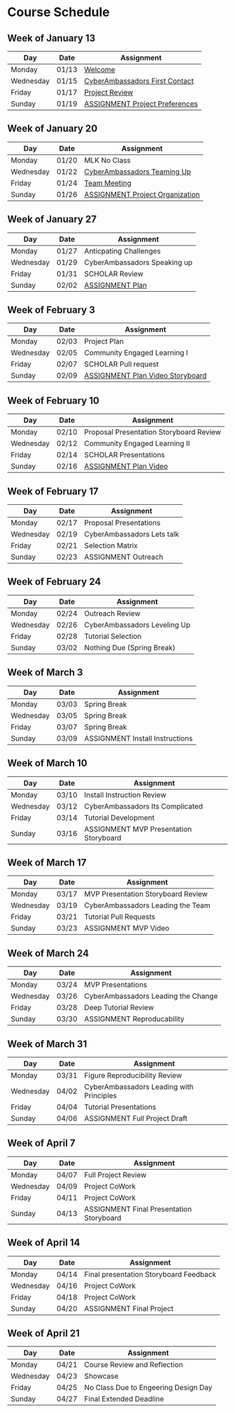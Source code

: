 # Course Schedule  


## Week of January 13

| Day | Date | Assignment |
|------|---------|------------|
| Monday | 01/13 |  [Welcome](0113-Welcome) |
| Wednesday | 01/15 |  [CyberAmbassadors First Contact](0115-CyberAmbassadors_First_Contact) |
| Friday | 01/17 |  [Project Review](0117-Project_Review) |
| Sunday | 01/19 |  [ASSIGNMENT Project Preferences](0119-ASSIGNMENT_Project_Preferences) |

## Week of January 20

| Day | Date | Assignment |
|------|---------|------------|
| Monday | 01/20 | MLK No Class |
| Wednesday | 01/22 |  [CyberAmbassadors Teaming Up](0122-CyberAmbassadors_Teaming_Up) |
| Friday | 01/24 |  [Team Meeting](0124-Team_Meeting) |
| Sunday | 01/26 |  [ASSIGNMENT Project Organization](0126-ASSIGNMENT_Project_Organization) |

## Week of January 27

| Day | Date | Assignment |
|------|---------|------------|
| Monday | 01/27 | Anticpating Challenges |
| Wednesday | 01/29 | CyberAmbassadors Speaking up |
| Friday | 01/31 | SCHOLAR Review |
| Sunday | 02/02 |  [ASSIGNMENT Plan](0202-ASSIGNMENT_Plan) |

## Week of February 3

| Day | Date | Assignment |
|------|---------|------------|
| Monday | 02/03 | Project Plan |
| Wednesday | 02/05 | Community Engaged Learning I |
| Friday | 02/07 | SCHOLAR Pull request |
| Sunday | 02/09 |  [ASSIGNMENT Plan Video Storyboard](0209-ASSIGNMENT_Plan_Video_Storyboard) |

## Week of February 10

| Day | Date | Assignment |
|------|---------|------------|
| Monday | 02/10 | Proposal Presentation Storyboard Review |
| Wednesday | 02/12 | Community Engaged Learning II |
| Friday | 02/14 | SCHOLAR Presentations |
| Sunday | 02/16 |  [ASSIGNMENT Plan Video](0216-ASSIGNMENT_Plan_Video) |

## Week of February 17

| Day | Date | Assignment |
|------|---------|------------|
| Monday | 02/17 | Proposal Presentations |
| Wednesday | 02/19 | CyberAmbassadors Lets talk |
| Friday | 02/21 | Selection Matrix |
| Sunday | 02/23 | ASSIGNMENT Outreach |

## Week of February 24

| Day | Date | Assignment |
|------|---------|------------|
| Monday | 02/24 | Outreach Review |
| Wednesday | 02/26 | CyberAmbassadors Leveling Up |
| Friday | 02/28 | Tutorial Selection |
| Sunday | 03/02 | Nothing Due (Spring Break) |

## Week of March 3

| Day | Date | Assignment |
|------|---------|------------|
| Monday | 03/03 | Spring Break |
| Wednesday | 03/05 | Spring Break |
| Friday | 03/07 | Spring Break |
| Sunday | 03/09 | ASSIGNMENT Install Instructions |

## Week of March 10

| Day | Date | Assignment |
|------|---------|------------|
| Monday | 03/10 | Install Instruction Review |
| Wednesday | 03/12 | CyberAmbassadors Its Complicated |
| Friday | 03/14 | Tutorial Development |
| Sunday | 03/16 | ASSIGNMENT MVP Presentation Storyboard |

## Week of March 17

| Day | Date | Assignment |
|------|---------|------------|
| Monday | 03/17 | MVP Presentation Storyboard Review |
| Wednesday | 03/19 | CyberAmbassadors Leading the Team |
| Friday | 03/21 | Tutorial Pull Requests |
| Sunday | 03/23 | ASSIGNMENT MVP Video |

## Week of March 24

| Day | Date | Assignment |
|------|---------|------------|
| Monday | 03/24 | MVP Presentations |
| Wednesday | 03/26 | CyberAmbassadors Leading the Change |
| Friday | 03/28 | Deep Tutorial Review |
| Sunday | 03/30 | ASSIGNMENT Reproducability |

## Week of March 31

| Day | Date | Assignment |
|------|---------|------------|
| Monday | 03/31 | Figure Reproducibility Review |
| Wednesday | 04/02 | CyberAmbassadors Leading with Principles |
| Friday | 04/04 | Tutorial Presentations |
| Sunday | 04/06 | ASSIGNMENT Full Project Draft |

## Week of April 7

| Day | Date | Assignment |
|------|---------|------------|
| Monday | 04/07 | Full Project Review |
| Wednesday | 04/09 | Project CoWork |
| Friday | 04/11 | Project CoWork |
| Sunday | 04/13 | ASSIGNMENT Final Presentation Storyboard |

## Week of April 14

| Day | Date | Assignment |
|------|---------|------------|
| Monday | 04/14 | Final presentation Storyboard Feedback |
| Wednesday | 04/16 | Project CoWork |
| Friday | 04/18 | Project CoWork |
| Sunday | 04/20 | ASSIGNMENT Final Project |

## Week of April 21

| Day | Date | Assignment |
|------|---------|------------|
| Monday | 04/21 | Course Review and Reflection |
| Wednesday | 04/23 | Showcase |
| Friday | 04/25 | No Class Due to Engeering Design Day |
| Sunday | 04/27 | Final Extended Deadline |

